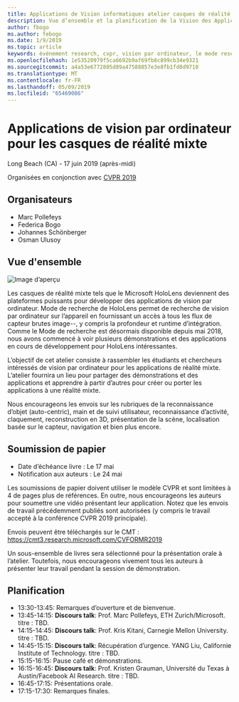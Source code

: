 ```yaml
---
title: Applications de Vision informatiques atelier casques de réalité mixte à CVPR 2019
description: Vue d’ensemble et la planification de la Vision des Applications pour ordinateurs à l’atelier des casques de réalité mixte, doit être livré à la conférence CVPR sur juin 2019.
author: fbogo
ms.author: febogo
ms.date: 1/9/2019
ms.topic: article
keywords: événement research, cvpr, vision par ordinateur, le mode research, HoloLens
ms.openlocfilehash: 1e53520979f5ca6692b9af69fb8c899cb34e9321
ms.sourcegitcommit: a4a53e6772805d89a47588857e3e8fb1fd8d9710
ms.translationtype: MT
ms.contentlocale: fr-FR
ms.lasthandoff: 05/09/2019
ms.locfileid: "65469086"
---
```

# <a name="computer-vision-applications-for-mixed-reality-headsets"></a>Applications de vision par ordinateur pour les casques de réalité mixte
Long Beach (CA) - 17 juin 2019 (après-midi)

Organisées en conjonction avec [CVPR 2019](http://cvpr2019.thecvf.com/)

## <a name="organizers"></a>Organisateurs
* Marc Pollefeys
* Federica Bogo
* Johannes Schönberger
* Osman Ulusoy

## <a name="overview"></a>Vue d'ensemble

![Image d’aperçu](images/cvpr2019_teaser.jpg)

Les casques de réalité mixte tels que le Microsoft HoloLens deviennent des plateformes puissants pour développer des applications de vision par ordinateur. Mode de recherche de HoloLens permet de recherche de vision par ordinateur sur l’appareil en fournissant un accès à tous les flux de capteur brutes image--, y compris la profondeur et runtime d’intégration. Comme le Mode de recherche est désormais disponible depuis mai 2018, nous avons commencé à voir plusieurs démonstrations et des applications en cours de développement pour HoloLens intéressantes. 

L’objectif de cet atelier consiste à rassembler les étudiants et chercheurs intéressés de vision par ordinateur pour les applications de réalité mixte. L’atelier fournira un lieu pour partager des démonstrations et des applications et apprendre à partir d’autres pour créer ou porter les applications à une réalité mixte. 

Nous encourageons les envois sur les rubriques de la reconnaissance d’objet (auto-centric), main et de suivi utilisateur, reconnaissance d’activité, claquement, reconstruction en 3D, présentation de la scène, localisation basée sur le capteur, navigation et bien plus encore.

## <a name="paper-submission"></a>Soumission de papier
* Date d’échéance livre : Le 17 mai
* Notification aux auteurs : Le 24 mai

Les soumissions de papier doivent utiliser le modèle CVPR et sont limitées à 4 de pages plus de références. En outre, nous encourageons les auteurs pour soumettre une vidéo présentant leur application.
Notez que les envois de travail précédemment publiés sont autorisées (y compris le travail accepté à la conférence CVPR 2019 principale). 

Envois peuvent être téléchargés sur le CMT : https://cmt3.research.microsoft.com/CVFORMR2019

Un sous-ensemble de livres sera sélectionné pour la présentation orale à l’atelier. Toutefois, nous encourageons vivement tous les auteurs à présenter leur travail pendant la session de démonstration.


## <a name="schedule"></a>Planification
* 13:30-13:45: Remarques d’ouverture et de bienvenue.
* 13:45-14:15: **Discours talk**: Prof. Marc Pollefeys, ETH Zurich/Microsoft. titre : TBD.
* 14:15-14:45: **Discours talk**: Prof. Kris Kitani, Carnegie Mellon University. titre : TBD.
* 14:45-15:15: **Discours talk**: Récupération d’urgence. YANG Liu, Californie Institute of Technology. titre : TBD.
* 15:15-16:15: Pause café et démonstrations.
* 16:15-16:45: **Discours talk**: Prof. Kristen Grauman, Université du Texas à Austin/Facebook AI Research. titre : TBD.
* 16:45-17:15: Présentations orale.
* 17:15-17:30: Remarques finales.
